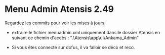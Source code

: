 # Menu Admin Atensis 2.49

Regardez les commits pour voir les mises à jours.


* extraire le fichier menuadmin.xml uniquement dans le dossier Atensis en suivant ce chemin d'accès : ".\Atensis\app\ui\Ankama_Admin"

* Si vous êtes connecté sur dofus, il va falloir se déco et reco.
